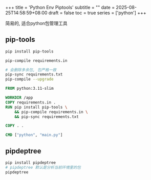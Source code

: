 +++
title = 'Python Env Piptools'
subtitle = ""
date = 2025-08-25T14:58:59+08:00
draft = false
toc = true
series = ['python']
+++

简易的, 适合python包管理工具

## pip-tools

```bash
pip install pip-tools

pip-compile requirements.in

# 会删除多余包, 包严格一致
pip-sync requirements.txt
pip-compile --upgrade


```



```dockerfile
FROM python:3.11-slim

WORKDIR /app
COPY requirements.in .
RUN pip install pip-tools \
    && pip-compile requirements.in \
    && pip-sync requirements.txt

COPY . .

CMD ["python", "main.py"]

```

## pipdeptree

```bash
pip install pipdeptree
# pipdeptree 默认是分析当前环境里的包
pipdeptree
```

